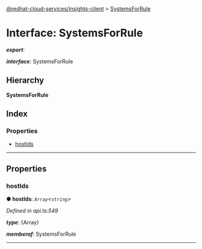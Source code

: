 [@redhat-cloud-services/insights-client](../README.md) > [SystemsForRule](../interfaces/systemsforrule.md)

# Interface: SystemsForRule

*__export__*: 

*__interface__*: SystemsForRule

## Hierarchy

**SystemsForRule**

## Index

### Properties

* [hostIds](systemsforrule.md#hostids)

---

## Properties

<a id="hostids"></a>

###  hostIds

**● hostIds**: *`Array`<`string`>*

*Defined in api.ts:549*

*__type__*: {Array}

*__memberof__*: SystemsForRule

___

